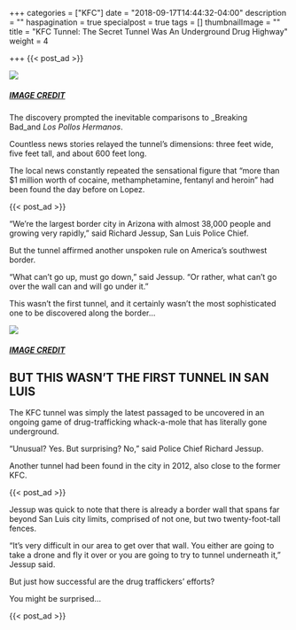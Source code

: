 +++
categories = ["KFC"]
date = "2018-09-17T14:44:32-04:00"
description = ""
haspagination = true
specialpost = true
tags = []
thumbnailImage = ""
title = "KFC Tunnel: The Secret Tunnel Was An Underground Drug Highway"
weight = 4

+++
{{< post_ad >}}

[![](http://sopawfect.com/wp-content/uploads/2018/08/f-9.jpg)](http://sopawfect.com/wp-content/uploads/2018/08/f-9.jpg)

##### [_IMAGE CREDIT_](https://goo.gl/images/5aNfXz)

The discovery prompted the inevitable comparisons to _Breaking Bad_and _Los Pollos Hermanos_.

Countless news stories relayed the tunnel’s dimensions: three feet wide, five feet tall, and about 600 feet long.

The local news constantly repeated the sensational figure that “more than $1 million worth of cocaine, methamphetamine, fentanyl and heroin” had been found the day before on Lopez.

{{< post_ad >}}

“We’re the largest border city in Arizona with almost 38,000 people and growing very rapidly,” said Richard Jessup, San Luis Police Chief.

But the tunnel affirmed another unspoken rule on America’s southwest border.

“What can’t go up, must go down,” said Jessup. “Or rather, what can’t go over the wall can and will go under it.”

This wasn’t the first tunnel, and it certainly wasn’t the most sophisticated one to be discovered along the border…

[![](http://sopawfect.com/wp-content/uploads/2018/08/d-11.jpg)](http://sopawfect.com/wp-content/uploads/2018/08/d-11.jpg)

##### [_IMAGE CREDIT_](https://goo.gl/images/z2f48p)

## BUT THIS WASN’T THE FIRST TUNNEL IN SAN LUIS

The KFC tunnel was simply the latest passaged to be uncovered in an ongoing game of drug-trafficking whack-a-mole that has literally gone underground.

“Unusual? Yes. But surprising? No,” said Police Chief Richard Jessup.

Another tunnel had been found in the city in 2012, also close to the former KFC.

{{< post_ad >}}

Jessup was quick to note that there is already a border wall that spans far beyond San Luis city limits, comprised of not one, but two twenty-foot-tall fences.

“It’s very difficult in our area to get over that wall. You either are going to take a drone and fly it over or you are going to try to tunnel underneath it,” Jessup said.

But just how successful are the drug traffickers’ efforts?

You might be surprised…

{{< post_ad >}}
